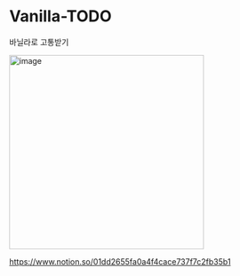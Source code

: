 # Vanilla-TODO

바닐라로 고통받기

<img width="350" alt="image" src="https://user-images.githubusercontent.com/69349293/199256310-e27d6782-97a2-4730-8a27-2cc71ebaf8f7.png">

https://www.notion.so/01dd2655fa0a4f4cace737f7c2fb35b1
